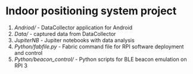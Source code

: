 # Indoor positioning system project

1. *Andriod/* - DataCollector application for Android
2. *Data/* - captured data from DataCollector
3. *JupiterNB* - Jupiter notebooks with data analysis
4. *Python/fabfile.py* - Fabric command file for RPI software deployment and control 
5. *Python/beacon_control/* - Python scripts for BLE beacon emulation on RPI 3
